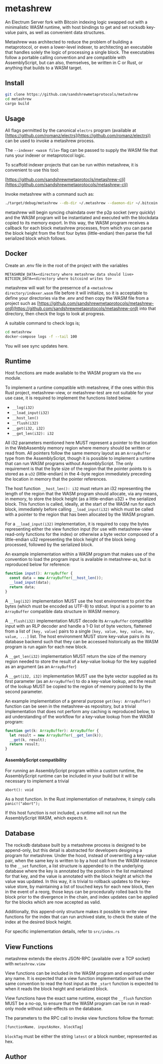 # metashrew

An Electrum Server fork with Bitcoin indexing logic swapped out with a minimalistic WASM runtime, with host bindings to get and set rocksdb key-value pairs, as well as convenient data structures.

Metashrew was architected to reduce the problem of building a metaprotocol, or even a lower-level indexer, to architecting an executable that handles solely the logic of processing a single block. The executables follow a portable calling convention and are compatible with AssemblyScript, but can also, themselves, be written in C or Rust, or anything that builds to a WASM target.

## Install

```sh
git clone https://github.com/sandshrewmetaprotocols/metashrew
cd metashrew
cargo build
```

## Usage

All flags permitted by the canonical `electrs` program (available at [https://github.com/romanz/electrs](https://github.com/romanz/electrs)) can be used to invoke a metashrew process.

The `--indexer <wasm file>` flag can be passed to supply the WASM file that runs your indexer or metaprotocol logic.

To scaffold indexer projects that can be run within metashrew, it is convenient to use this tool:

[https://github.com/sandshrewmetaprotocls/metashrew-cli](https://github.com/sandshrewmetaprotocols/metashrew-cli)

Invoke metashrew with a command such as:

```sh
./target/debug/metashrew --db-dir ~/.metashrew --daemon-dir ~/.bitcoin --network bitcoin --electrum-rpc-addr 127.0.0.1:35556 --daemon-rpc-addr 127.0.0.1:8332 --daemon-p2p-addr 127.0.0.1:8333 --monitoring-addr 127.0.0.1:4225 --indexer ~/dns-on-bitcoin/build/release.wasm
```

metashrew will begin syncing chaindata over the p2p socket (very quickly) and the WASM program will be instantiated and executed with the blockdata copied to its memory export. In this way, the WASM program receives a callback for each block metashrew processes, from which you can parse the block height from the first four bytes (little-endian) then parse the full serialized block which follows.

## Docker

Create an .env file in the root of the project with the variables

```
METASHREW_DATA=<directory where metashrew data should live>
BITCOIN_DATA=<directory where bitcoind writes to>
```

metashrew will wait for the presernce of a `<metashrew directory/indexer.wasm` file before it will initialize, so it is acceptable to define your directories via the .env and then copy the WASM file from a project such as [https://github.com/sandshrewmetaprotocols/metashrew-ord](https://github.com/sandshrewmetaprotocols/metashrew-ord) into that directory, then check the logs to look at progress.

A suitable command to check logs is;

```sh
cd metashrew
docker-compose logs -f --tail 100
```

You will see sync updates here.

## Runtime

Host functions are made available to the WASM program via the `env` module.

To implement a runtime compatible with metashrew, if the ones within this Rust project, metashrew-view, or metashrew-test are not suitable for your use case, it is required to implement the functions listed below.

- `__log(i32)`
- `__load_input(i32)`
- `__host_len()`
- `__flush(i32)`
- `__get(i32, i32)`
- `__get_len(i32): i32`

All i32 parameters mentioned here MUST represent a pointer to the location in the WebAssembly memory region where memory should be written or read from. All pointers follow the same memory layout as an `ArrayBuffer` type from the AssemblyScript, though it is possible to implement a runtime that can run WASM programs without AssemblyScript. The only requirement is that the byte size of the region that the pointer points to is stored as a `u32` (little-endian) in the 4-byte region immediately preceding the location in memory that the pointer references.

The host function `__host_len(): i32` must return an i32 representing the length of the region that the WASM program should allocate, via any means, in memory, to store the block height (as a little-endian u32) + the serialized block. This function is called, ideally, at the start of the WASM run for each block, immediately before calling `__load_input(i32)` which must be called with a pointer to the region that has been allocated by the WASM program.

For a `__load_input(i32)` implementation, it is required to copy the bytes representing either the view function input (for use with metashrew-view read-only functions for the index) or otherwise a byte vector composed of a little-endian u32 representing the block height of the block being processed, followed by the serialized block.

An example implementation within a WASM program that makes use of the convention to load the program input is available in metashrew-as, but is reproduced below for reference:

```js
function input(): ArrayBuffer {
  const data = new ArrayBuffer(__host_len());
  __load_input(data);
  return data;
}
```

A `__log(i32)` implementation MUST use the host environment to print the bytes (which must be encoded as UTF-8) to stdout. Input is a pointer to an `ArrayBuffer` compatible data structure in WASM memory.

A `__flush(i32)` implementation MUST decode its `ArrayBuffer` compatible input with an RLP decoder and handle a 1-D list of byte vectors, flattened from a list of `[key, value]` pairs to a single `[key, value, key, value, key, value, ...]` list. The host environment MUST store key-value pairs in its database backend such that they can be accessed historically as the WASM program is run again for each new block.

A `__get_len(i32)` implementation MUST return the size of the memory region needed to store the result of a key-value lookup for the key supplied as an argument (as an `ArrayBuffer`)

A `__get(i32, i32)` implementation MUST use the byte vector supplied as its first parameter (as an `ArrayBuffer`) to do a key-value lookup, and the result of the lookup MUST be copied to the region of memory pointed to by the second parameter.

An example implementation of a general purpose `get(key: ArrayBuffer)` function can be seen in the metashrew-as repository, but a trivial implementation that does not perform any caching is reproduced below, to aid understanding of the workflow for a key-value lookup from the WASM program:

```js
function get(k: ArrayBuffer): ArrayBuffer {
  let result = new ArrayBuffer(__get_len(k));
  __get(k, result);
  return result;
}
```

#### AssemblyScript compatibility

For running an AssemblyScript program within a custom runtime, the AssemblyScript runtime can be included in your build but it will be necessary to implement a trivial

`abort(): void`

As a host function. In the Rust implementation of metashrew, it simply calls `panic!("abort");`

If this host function is not included, a runtime will not run the AssemblyScript WASM, which expects it.

## Database

The rocksdb database built by a metashrew process is designed to be append-only, but this detail is abstracted for developers designing a program for metashrew. Under the hood, instead of overwriting a key-value pair, when the same key is written to by a host call from the WASM instance to the `__set` function, a list structure is appended to in the underlying database where the key is annotated by the position in the list maintained for that key, and the value is annotated with the block height at which the value was updated. In this way, it is trivial to rollback updates to the key-value store, by maintaining a list of touched keys for each new block, then in the event of a reorg, those keys can be procedurally rolled back to the block prior to the divergence in the chain, and index updates can be applied for the blocks which are now accepted as valid.

Additionally, this append-only structure makes it possible to write view functions for the index that can run archived state, to check the state of the index at the desired block height.

For specific implementation details, refer to `src/index.rs`

## View Functions

metashrew extends the electrs JSON-RPC (available over a TCP socket) with `metashrew.view`

View functions can be included in the WASM program and exported under any name. It is expected that a view function implementation will use the same convention to read the host input as the `_start` function is expected to when it reads the block height and serialized block.

View functions have the exact same runtime, except the `__flush` function MUST be a no-op, to ensure that the WASM program can be run in read-only mode without side-effects on the database.

The parameters to the RPC call to invoke view functions follow the format:

```js
[functionName, inputAsHex, blockTag]
```

`blockTag` must be either the string `latest` or a block number, represented as hex.

## Author


